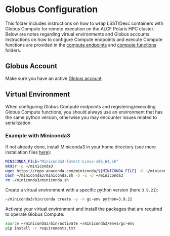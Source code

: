 # Globus Configuration

This folder includes instructions on how to wrap LSST/Desc containers with Globus Compute for remote execution on the ALCF Polaris HPC cluster. Below are notes regarding virtual environments and Globus accounts. Instructions on how to configure Compute endpoints and execute Compute functions are provided in the [compute endpoints](./compute_endpoints/) and [compute functions](./compute_functions/) folders.

## Globus Account

Make sure you have an active [Globus account](https://app.globus.org/).

## Virtual Environment

When configuring Globus Compute endpoints and registering/executing Globus Compute functions, you should always use an environment that has the same python version, otherwise you may encounter issues related to serialization.

### Example with Miniconda3

If not already done, install Miniconda3 in your home directory (see more installation files [here](https://repo.anaconda.com/miniconda/)):
```bash
MINICONDA_FILE="Miniconda3-latest-Linux-x86_64.sh"
mkdir -p ~/miniconda3
wget https://repo.anaconda.com/miniconda/${MINICONDA_FILE} -O ~/miniconda3/miniconda.sh
bash ~/miniconda3/miniconda.sh -b -u -p ~/miniconda3
rm ~/miniconda3/miniconda.sh
```

Create a virtual environment with a specific python version (here `3.9.21`):
```bash
~/miniconda3/bin/conda create -y -n gc-env python=3.9.21
```

Activate your virtual environment and install the packages that are required to operate Globus Compute:
```bash
source ~/miniconda3/bin/activate ~/miniconda3/envs/gc-env
pip install -r requirements.txt
```